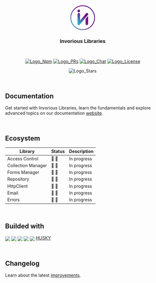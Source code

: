 [Comment: Environments by Logo]: #
[Logo_Npm]: https://img.shields.io/badge/NPM-v0.0.0-blue
[Logo_PRs]: https://img.shields.io/badge/PRs-welcome-brightgreen.svg
[Logo_Chat]: https://img.shields.io/badge/Chat-Slack-7289da.svg
[Logo_License]: https://img.shields.io/badge/License-MIT-green.svg
[Logo_Stars]: https://img.shields.io/github/stars/Invorious?style=social

[Comment: Environments by Url]: #
[Url_Git]: https://github.dcom/Invorious
[Url_Git_PRs]: https://github.com/Invorious/invorious/pulls
[Url_Npm]: https://www.npmjs.com/package/invorious
[Url_Chat]: https://invorious.slack.com
[Url_Docusaurus]: https://docusaurus.io
[Url_ChangeLog]: https://github.com/Invorious/invorious/blob/main/CHANGELOG.md


<br>
<div align="center">
  <a href="https://github.com/Invorious/invorious">
    <img src="images/logo.png" alt="Logo" width="80" height="80">
  </a>

  <br>
  <h3>Invorious Libraries</h3>
  <br>

  [![Logo_Npm]][Url_Npm]
  [![Logo_PRs]][Url_Git_PRs]
  [![Logo_Chat]][Url_Chat]
  [![Logo_License]]()
  
  ![Logo_Stars]
</div>

<br>

## Documentation

Get started with Invorious Libraries, learn the fundamentals and explore advanced topics on our documentation [website][Url_Docusaurus].


<br>

## Ecosystem

| Library | Status | Description |
| -       | -      | -           |
| Access Control | :construction: :construction: | In progress |
| Collection Manager | :construction: :construction: | In progress |
| Forms Manager | :construction: :construction: | In progress |
| Repository | :construction: :construction: | In progress |
| HttpClient | :construction: :construction: | In progress |
| Email | :construction: :construction: | In progress |
| Errors | :construction: :construction: | In progress |


<br>

## Builded with

<a href="https://nx.dev"><img align="center" src="https://raw.githubusercontent.com/nrwl/nx/master/images/nx-logo.png" width="45"></a>
<a href="https://nestjs.com"><img align="center" src="https://www.vectorlogo.zone/logos/nestjs/nestjs-icon.svg" width="40"></a>
<a href="https://reactjs.org/"><img align="center" src="https://www.vectorlogo.zone/logos/reactjs/reactjs-icon.svg" width="40"></a>
<a href="https://developers.google.com/"><img align="center" src="https://www.vectorlogo.zone/logos/google/google-icon.svg" width="40"></a>
<a href="https://metamask.io/"><img align="center" src="https://vectorwiki.com/images/JCpNh__metamask-icon.svg" width="40"></a>
<a href="https://github.com/typicode/husky">HUSKY</a>


<br>

## Changelog

Learn about the latest [improvements][Url_ChangeLog].



